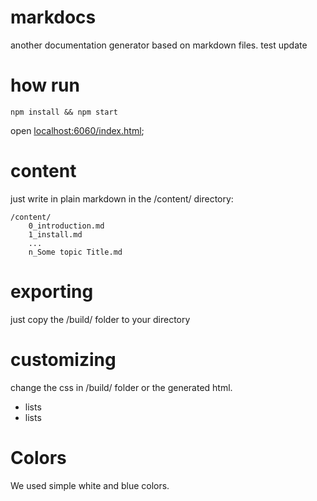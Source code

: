 # markdocs
another documentation generator based on markdown files.
test update
# how run
```
npm install && npm start
```
open [localhost:6060/index.html](http://localhost:6060/index.html);

# content
just write in plain markdown in the /content/ directory:
```
/content/
    0_introduction.md
    1_install.md
    ...
    n_Some topic Title.md
```

# exporting
just copy the /build/ folder to your directory

# customizing
change the css in /build/ folder or the generated html.
* lists
* lists

# Colors
We used simple white and blue colors.